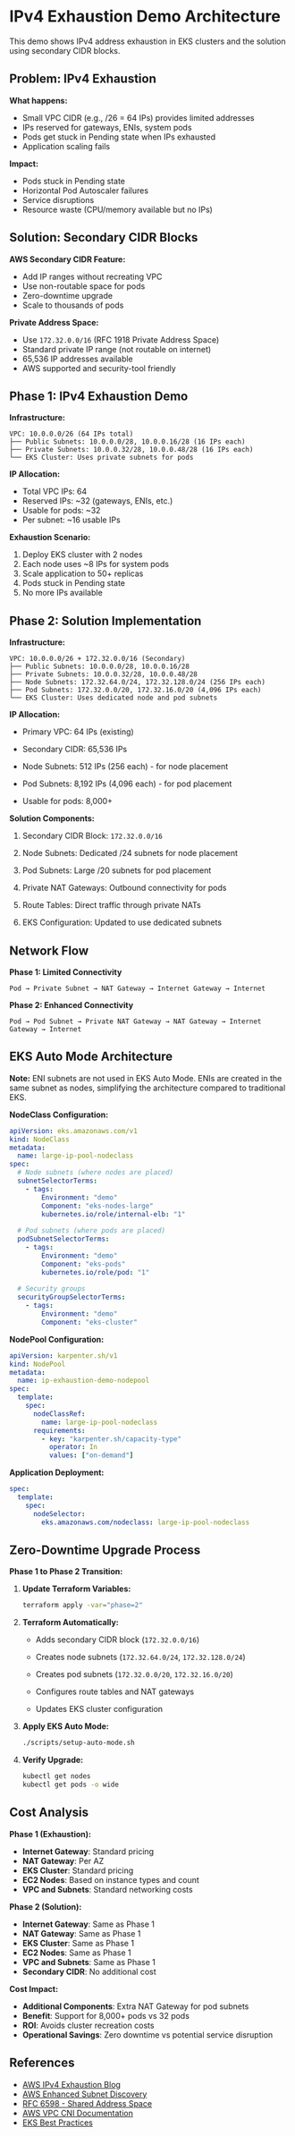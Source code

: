 # IPv4 Exhaustion Demo Architecture

This demo shows IPv4 address exhaustion in EKS clusters and the solution using secondary CIDR blocks.

## Problem: IPv4 Exhaustion

**What happens:**
- Small VPC CIDR (e.g., /26 = 64 IPs) provides limited addresses
- IPs reserved for gateways, ENIs, system pods
- Pods get stuck in Pending state when IPs exhausted
- Application scaling fails

**Impact:**
- Pods stuck in Pending state
- Horizontal Pod Autoscaler failures
- Service disruptions
- Resource waste (CPU/memory available but no IPs)

## Solution: Secondary CIDR Blocks

**AWS Secondary CIDR Feature:**
- Add IP ranges without recreating VPC
- Use non-routable space for pods
- Zero-downtime upgrade
- Scale to thousands of pods

**Private Address Space:**
- Use `172.32.0.0/16` (RFC 1918 Private Address Space)
- Standard private IP range (not routable on internet)
- 65,536 IP addresses available
- AWS supported and security-tool friendly

## Phase 1: IPv4 Exhaustion Demo

**Infrastructure:**
```
VPC: 10.0.0.0/26 (64 IPs total)
├── Public Subnets: 10.0.0.0/28, 10.0.0.16/28 (16 IPs each)
├── Private Subnets: 10.0.0.32/28, 10.0.0.48/28 (16 IPs each)
└── EKS Cluster: Uses private subnets for pods
```

**IP Allocation:**
- Total VPC IPs: 64
- Reserved IPs: ~32 (gateways, ENIs, etc.)
- Usable for pods: ~32
- Per subnet: ~16 usable IPs

**Exhaustion Scenario:**
1. Deploy EKS cluster with 2 nodes
2. Each node uses ~8 IPs for system pods
3. Scale application to 50+ replicas
4. Pods stuck in Pending state
5. No more IPs available

## Phase 2: Solution Implementation

**Infrastructure:**
```
VPC: 10.0.0.0/26 + 172.32.0.0/16 (Secondary)
├── Public Subnets: 10.0.0.0/28, 10.0.0.16/28
├── Private Subnets: 10.0.0.32/28, 10.0.0.48/28
├── Node Subnets: 172.32.64.0/24, 172.32.128.0/24 (256 IPs each)
├── Pod Subnets: 172.32.0.0/20, 172.32.16.0/20 (4,096 IPs each)
└── EKS Cluster: Uses dedicated node and pod subnets
```

**IP Allocation:**
- Primary VPC: 64 IPs (existing)
- Secondary CIDR: 65,536 IPs
- Node Subnets: 512 IPs (256 each) - for node placement
- Pod Subnets: 8,192 IPs (4,096 each) - for pod placement

- Usable for pods: 8,000+

**Solution Components:**
1. Secondary CIDR Block: `172.32.0.0/16`
2. Node Subnets: Dedicated /24 subnets for node placement
3. Pod Subnets: Large /20 subnets for pod placement

5. Private NAT Gateways: Outbound connectivity for pods
6. Route Tables: Direct traffic through private NATs
7. EKS Configuration: Updated to use dedicated subnets

## Network Flow

**Phase 1: Limited Connectivity**
```
Pod → Private Subnet → NAT Gateway → Internet Gateway → Internet
```

**Phase 2: Enhanced Connectivity**
```
Pod → Pod Subnet → Private NAT Gateway → NAT Gateway → Internet Gateway → Internet
```

## EKS Auto Mode Architecture

**Note:** ENI subnets are not used in EKS Auto Mode. ENIs are created in the same subnet as nodes, simplifying the architecture compared to traditional EKS.

**NodeClass Configuration:**
```yaml
apiVersion: eks.amazonaws.com/v1
kind: NodeClass
metadata:
  name: large-ip-pool-nodeclass
spec:
  # Node subnets (where nodes are placed)
  subnetSelectorTerms:
    - tags:
        Environment: "demo"
        Component: "eks-nodes-large"
        kubernetes.io/role/internal-elb: "1"
  
  # Pod subnets (where pods are placed)
  podSubnetSelectorTerms:
    - tags:
        Environment: "demo"
        Component: "eks-pods"
        kubernetes.io/role/pod: "1"
  
  # Security groups
  securityGroupSelectorTerms:
    - tags:
        Environment: "demo"
        Component: "eks-cluster"
```

**NodePool Configuration:**
```yaml
apiVersion: karpenter.sh/v1
kind: NodePool
metadata:
  name: ip-exhaustion-demo-nodepool
spec:
  template:
    spec:
      nodeClassRef:
        name: large-ip-pool-nodeclass
      requirements:
        - key: "karpenter.sh/capacity-type"
          operator: In
          values: ["on-demand"]
```

**Application Deployment:**
```yaml
spec:
  template:
    spec:
      nodeSelector:
        eks.amazonaws.com/nodeclass: large-ip-pool-nodeclass
```

## Zero-Downtime Upgrade Process

**Phase 1 to Phase 2 Transition:**

1. **Update Terraform Variables:**
   ```bash
   terraform apply -var="phase=2"
   ```

2. **Terraform Automatically:**
   - Adds secondary CIDR block (`172.32.0.0/16`)
   - Creates node subnets (`172.32.64.0/24`, `172.32.128.0/24`)
   - Creates pod subnets (`172.32.0.0/20`, `172.32.16.0/20`)

   - Configures route tables and NAT gateways
   - Updates EKS cluster configuration

3. **Apply EKS Auto Mode:**
   ```bash
   ./scripts/setup-auto-mode.sh
   ```

4. **Verify Upgrade:**
   ```bash
   kubectl get nodes
   kubectl get pods -o wide
   ```

## Cost Analysis

**Phase 1 (Exhaustion):**
- **Internet Gateway**: Standard pricing
- **NAT Gateway**: Per AZ
- **EKS Cluster**: Standard pricing
- **EC2 Nodes**: Based on instance types and count
- **VPC and Subnets**: Standard networking costs

**Phase 2 (Solution):**
- **Internet Gateway**: Same as Phase 1
- **NAT Gateway**: Same as Phase 1
- **EKS Cluster**: Same as Phase 1
- **EC2 Nodes**: Same as Phase 1
- **VPC and Subnets**: Same as Phase 1
- **Secondary CIDR**: No additional cost

**Cost Impact:**
- **Additional Components**: Extra NAT Gateway for pod subnets
- **Benefit**: Support for 8,000+ pods vs 32 pods
- **ROI**: Avoids cluster recreation costs
- **Operational Savings**: Zero downtime vs potential service disruption

## References

- [AWS IPv4 Exhaustion Blog](https://aws.amazon.com/blogs/containers/amazon-eks-supports-ipv6/)
- [AWS Enhanced Subnet Discovery](https://aws.amazon.com/blogs/containers/amazon-eks-enhanced-subnet-discovery/)
- [RFC 6598 - Shared Address Space](https://tools.ietf.org/html/rfc6598)
- [AWS VPC CNI Documentation](https://github.com/aws/amazon-vpc-cni-k8s)
- [EKS Best Practices](https://docs.aws.amazon.com/eks/latest/userguide/best-practices.html) 